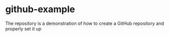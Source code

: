 # github-example
The repository is a demonstration of how to create a GitHub repository and properly set it up
